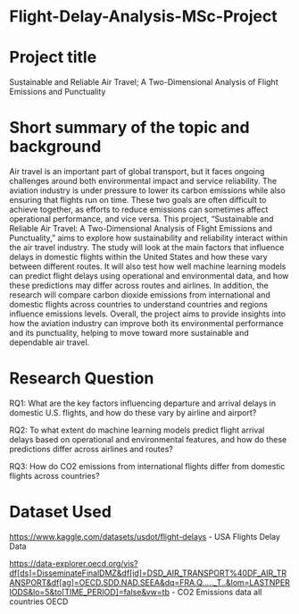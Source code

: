 # Flight-Delay-Analysis-MSc-Project

# Project title
Sustainable and Reliable Air Travel; A Two-Dimensional Analysis of Flight Emissions and Punctuality

# Short summary of the topic and background

Air travel is an important part of global transport, but it faces ongoing challenges around both environmental impact and service reliability. The aviation industry is under pressure to lower its carbon emissions while also ensuring that flights run on time. These two goals are often difficult to achieve together, as efforts to reduce emissions can sometimes affect operational performance, and vice versa.
This project, “Sustainable and Reliable Air Travel: A Two-Dimensional Analysis of Flight Emissions and Punctuality,” aims to explore how sustainability and reliability interact within the air travel industry. The study will look at the main factors that influence delays in domestic flights within the United States and how these vary between different routes. It will also test how well machine learning models can predict flight delays using operational and environmental data, and how these predictions may differ across routes and airlines.
In addition, the research will compare carbon dioxide emissions from international and domestic flights across countries to understand countries and regions influence emissions levels. Overall, the project aims to provide insights into how the aviation industry can improve both its environmental performance and its punctuality, helping to move toward more sustainable and dependable air travel.
 
# Research Question
RQ1: What are the key factors influencing departure and arrival delays in domestic U.S. flights, and how do these vary by airline and airport?

RQ2: To what extent do machine learning models predict flight arrival delays based on operational and environmental features, and how do these predictions differ across airlines and routes?

RQ3: How do CO2 emissions from international flights differ from domestic flights across countries?


# Dataset Used
https://www.kaggle.com/datasets/usdot/flight-delays - USA Flights Delay Data

https://data-explorer.oecd.org/vis?df[ds]=DisseminateFinalDMZ&df[id]=DSD_AIR_TRANSPORT%40DF_AIR_TRANSPORT&df[ag]=OECD.SDD.NAD.SEEA&dq=FRA.Q....._T..&lom=LASTNPERIODS&lo=5&to[TIME_PERIOD]=false&vw=tb - CO2 Emissions data all countries OECD



